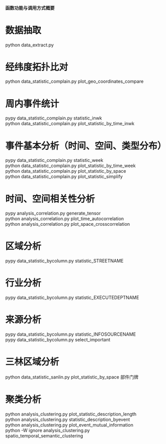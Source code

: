 #### 函数功能与调用方式概要 ####

# 数据抽取
python data_extract.py   

# 经纬度拓扑比对
python data_statistic_complain.py plot_geo_coordinates_compare   

# 周内事件统计
pypy data_statistic_complain.py statistic_inwk   
python data_statistic_complain.py plot_statistic_by_time_inwk   

# 事件基本分析（时间、空间、类型分布）
pypy data_statistic_complain.py statistic_week   
python data_statistic_complain.py plot_statistic_by_time_week   
python data_statistic_complain.py plot_statistic_by_space   
python data_statistic_complain.py plot_statistic_simplify   

# 时间、空间相关性分析
pypy analysis_correlation.py generate_tensor   
python analysis_correlation.py plot_time_autocorrelation   
python analysis_correlation.py plot_space_crosscorrelation   

# 区域分析
pypy data_statistic_bycolumn.py statistic_STREETNAME   

# 行业分析
pypy data_statistic_bycolumn.py statistic_EXECUTEDEPTNAME   

# 来源分析
pypy data_statistic_bycolumn.py statistic_INFOSOURCENAME   
pypy data_statistic_bycolumn.py select_important   

# 三林区域分析
python data_statistic_sanlin.py plot_statistic_by_space 部件门牌   

# 聚类分析
python analysis_clustering.py plot_statistic_description_length   
python analysis_clustering.py statistic_description_byevent   
python analysis_clustering.py plot_event_mutual_information   
python -W ignore analysis_clustering.py spatio_temporal_semantic_clustering   

